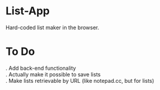 # List-App
Hard-coded list maker in the browser. <br />

# To Do
. Add back-end functionality <br />
. Actually make it possible to save lists <br />
. Make lists retrievable by URL (like notepad.cc, but for lists) <br />
